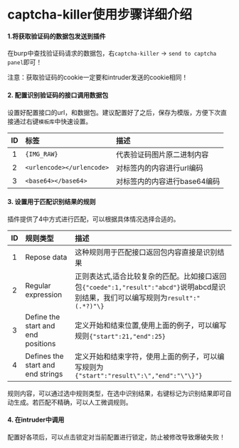 # captcha-killer使用步骤详细介绍

#### 1.将获取验证码的数据包发送到插件
在burp中查找验证码请求的数据包，右`captcha-killer` -> `send to captcha panel`即可！

注意：获取验证码的cookie一定要和intruder发送的cookie相同！
#### 2. 配置识别验证码的接口调用数据包
设置好配置接口的url，和数据包。建议配置好了之后，保存为模版，方便下次直接通过右键`模板库`中快速设置。

|ID|标签|描述|
|:---:|:---|:---|
|1|`{IMG_RAW}`|代表验证码图片原二进制内容|
|2|`<urlencode></urlencode>`|对标签内的内容进行url编码|
|3|`<base64></base64>`|对标签内的内容进行base64编码|

#### 3. 设置用于匹配识别结果的规则
插件提供了4中方式进行匹配，可以根据具体情况选择合适的。

|ID|规则类型|描述|
|:---:|:---|:---|
|1|Repose data|这种规则用于匹配接口返回包内容直接是识别结果|
|2|Regular expression|正则表达式,适合比较复杂的匹配。比如接口返回包`{"coede":1,"result":"abcd"}`说明abcd是识别结果，我们可以编写规则为`result":"(.*?)"\}`|
|3|Define the start and end positions|定义开始和结束位置,使用上面的例子，可以编写规则`{"start":21,"end":25}`|
|4|Defines the start and end strings|定义开始和结束字符，使用上面的例子，可以编写规则为`{"start":"result\":\","end":"\"\}"}`|

规则内容，可以通过选中规则类型，在选中识别结果，右键标记为识别结果即可自动生成。若匹配不精确，可以人工微调规则。
#### 4. 在intruder中调用
配置好各项后，可以点击锁定对当前配置进行锁定，防止被修改导致爆破失败！
